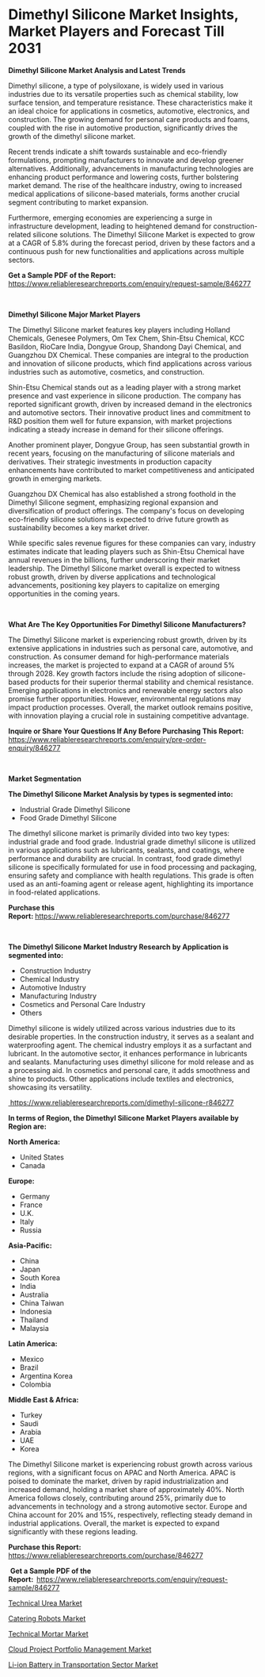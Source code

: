 <p><h1>Dimethyl Silicone Market Insights, Market Players and Forecast Till 2031</h1></p><p><strong>Dimethyl Silicone Market Analysis and Latest Trends</strong></p>
<p><p>Dimethyl silicone, a type of polysiloxane, is widely used in various industries due to its versatile properties such as chemical stability, low surface tension, and temperature resistance. These characteristics make it an ideal choice for applications in cosmetics, automotive, electronics, and construction. The growing demand for personal care products and foams, coupled with the rise in automotive production, significantly drives the growth of the dimethyl silicone market. </p><p>Recent trends indicate a shift towards sustainable and eco-friendly formulations, prompting manufacturers to innovate and develop greener alternatives. Additionally, advancements in manufacturing technologies are enhancing product performance and lowering costs, further bolstering market demand. The rise of the healthcare industry, owing to increased medical applications of silicone-based materials, forms another crucial segment contributing to market expansion. </p><p>Furthermore, emerging economies are experiencing a surge in infrastructure development, leading to heightened demand for construction-related silicone solutions. The Dimethyl Silicone Market is expected to grow at a CAGR of 5.8% during the forecast period, driven by these factors and a continuous push for new functionalities and applications across multiple sectors.</p></p>
<p><strong>Get a Sample PDF of the Report:&nbsp;</strong> <a href="https://www.reliableresearchreports.com/enquiry/request-sample/846277?utm_campaign=117&utm_medium=2&utm_source=Github&utm_content=ia&utm_term=11112024&utm_id=dimethyl-silicone">https://www.reliableresearchreports.com/enquiry/request-sample/846277</a></p>
<p>&nbsp;</p>
<p><strong>Dimethyl Silicone Major Market Players</strong></p>
<p><p>The Dimethyl Silicone market features key players including Holland Chemicals, Genesee Polymers, Om Tex Chem, Shin-Etsu Chemical, KCC Basildon, RioCare India, Dongyue Group, Shandong Dayi Chemical, and Guangzhou DX Chemical. These companies are integral to the production and innovation of silicone products, which find applications across various industries such as automotive, cosmetics, and construction.</p><p>Shin-Etsu Chemical stands out as a leading player with a strong market presence and vast experience in silicone production. The company has reported significant growth, driven by increased demand in the electronics and automotive sectors. Their innovative product lines and commitment to R&D position them well for future expansion, with market projections indicating a steady increase in demand for their silicone offerings.</p><p>Another prominent player, Dongyue Group, has seen substantial growth in recent years, focusing on the manufacturing of silicone materials and derivatives. Their strategic investments in production capacity enhancements have contributed to market competitiveness and anticipated growth in emerging markets.</p><p>Guangzhou DX Chemical has also established a strong foothold in the Dimethyl Silicone segment, emphasizing regional expansion and diversification of product offerings. The company's focus on developing eco-friendly silicone solutions is expected to drive future growth as sustainability becomes a key market driver.</p><p>While specific sales revenue figures for these companies can vary, industry estimates indicate that leading players such as Shin-Etsu Chemical have annual revenues in the billions, further underscoring their market leadership. The Dimethyl Silicone market overall is expected to witness robust growth, driven by diverse applications and technological advancements, positioning key players to capitalize on emerging opportunities in the coming years.</p></p>
<p>&nbsp;</p>
<p><strong>What Are The Key Opportunities For Dimethyl Silicone Manufacturers?</strong></p>
<p><p>The Dimethyl Silicone market is experiencing robust growth, driven by its extensive applications in industries such as personal care, automotive, and construction. As consumer demand for high-performance materials increases, the market is projected to expand at a CAGR of around 5% through 2028. Key growth factors include the rising adoption of silicone-based products for their superior thermal stability and chemical resistance. Emerging applications in electronics and renewable energy sectors also promise further opportunities. However, environmental regulations may impact production processes. Overall, the market outlook remains positive, with innovation playing a crucial role in sustaining competitive advantage.</p></p>
<p><strong>Inquire or Share Your Questions If Any Before Purchasing This Report:</strong> <a href="https://www.reliableresearchreports.com/enquiry/pre-order-enquiry/846277?utm_campaign=117&utm_medium=2&utm_source=Github&utm_content=ia&utm_term=11112024&utm_id=dimethyl-silicone">https://www.reliableresearchreports.com/enquiry/pre-order-enquiry/846277</a></p>
<p>&nbsp;</p>
<p><strong>Market Segmentation</strong></p>
<p><strong>The Dimethyl Silicone Market Analysis by types is segmented into:</strong></p>
<p><ul><li>Industrial Grade Dimethyl Silicone</li><li>Food Grade Dimethyl Silicone</li></ul></p>
<p><p>The dimethyl silicone market is primarily divided into two key types: industrial grade and food grade. Industrial grade dimethyl silicone is utilized in various applications such as lubricants, sealants, and coatings, where performance and durability are crucial. In contrast, food grade dimethyl silicone is specifically formulated for use in food processing and packaging, ensuring safety and compliance with health regulations. This grade is often used as an anti-foaming agent or release agent, highlighting its importance in food-related applications.</p></p>
<p><strong>Purchase this Report:&nbsp;</strong><a href="https://www.reliableresearchreports.com/purchase/846277?utm_campaign=117&utm_medium=2&utm_source=Github&utm_content=ia&utm_term=11112024&utm_id=dimethyl-silicone">https://www.reliableresearchreports.com/purchase/846277</a></p>
<p>&nbsp;</p>
<p><strong>The Dimethyl Silicone Market Industry Research by Application is segmented into:</strong></p>
<p><ul><li>Construction Industry</li><li>Chemical Industry</li><li>Automotive Industry</li><li>Manufacturing Industry</li><li>Cosmetics and Personal Care Industry</li><li>Others</li></ul></p>
<p><p>Dimethyl silicone is widely utilized across various industries due to its desirable properties. In the construction industry, it serves as a sealant and waterproofing agent. The chemical industry employs it as a surfactant and lubricant. In the automotive sector, it enhances performance in lubricants and sealants. Manufacturing uses dimethyl silicone for mold release and as a processing aid. In cosmetics and personal care, it adds smoothness and shine to products. Other applications include textiles and electronics, showcasing its versatility.</p></p>
<p><a href="https://www.reliableresearchreports.com/dimethyl-silicone-r846277?utm_campaign=117&utm_medium=2&utm_source=Github&utm_content=ia&utm_term=11112024&utm_id=dimethyl-silicone">&nbsp;https://www.reliableresearchreports.com/dimethyl-silicone-r846277</a></p>
<p><strong>In terms of Region, the Dimethyl Silicone Market Players available by Region are:</strong></p>
<p>
    <p> <strong> North America: </strong>
        <ul>
            <li>United States</li>
            <li>Canada</li>
        </ul>
        </p> 
    <p> <strong> Europe: </strong>
        <ul>
            <li>Germany</li>
            <li>France</li>
            <li>U.K.</li>
            <li>Italy</li>
            <li>Russia</li>
        </ul>
        </p> 
    <p> <strong> Asia-Pacific: </strong>
        <ul>
            <li>China</li>
            <li>Japan</li>
            <li>South Korea</li>
            <li>India</li>
            <li>Australia</li>
            <li>China Taiwan</li>
            <li>Indonesia</li>
            <li>Thailand</li>
            <li>Malaysia</li>
        </ul>
        </p> 
    <p> <strong> Latin America: </strong>
        <ul>
            <li>Mexico</li>
            <li>Brazil</li>
            <li>Argentina Korea</li>
            <li>Colombia</li>
        </ul>
        </p> 
    <p> <strong> Middle East & Africa: </strong>
        <ul>
            <li>Turkey</li>
            <li>Saudi</li>
            <li>Arabia</li>
            <li>UAE</li>
            <li>Korea</li>
        </ul>
    </p>
    </p>
<p><p>The Dimethyl Silicone market is experiencing robust growth across various regions, with a significant focus on APAC and North America. APAC is poised to dominate the market, driven by rapid industrialization and increased demand, holding a market share of approximately 40%. North America follows closely, contributing around 25%, primarily due to advancements in technology and a strong automotive sector. Europe and China account for 20% and 15%, respectively, reflecting steady demand in industrial applications. Overall, the market is expected to expand significantly with these regions leading.</p></p>
<p><strong>Purchase this Report: </strong><a href="https://www.reliableresearchreports.com/purchase/846277?utm_campaign=117&utm_medium=2&utm_source=Github&utm_content=ia&utm_term=11112024&utm_id=dimethyl-silicone">https://www.reliableresearchreports.com/purchase/846277</a></p>
<p>&nbsp;<strong>Get a Sample PDF of the Report:&nbsp;&nbsp;</strong><a href="https://www.reliableresearchreports.com/enquiry/request-sample/846277?utm_campaign=117&utm_medium=2&utm_source=Github&utm_content=ia&utm_term=11112024&utm_id=dimethyl-silicone">https://www.reliableresearchreports.com/enquiry/request-sample/846277</a></p>
<p><strong></strong></p>
<p><p><a href="https://github.com/fannklhimesu/Market-Research-Report-List-1/blob/main/technical-urea-market.md?utm_campaign=117&utm_medium=2&utm_source=Github&utm_content=ia&utm_term=11112024&utm_id=dimethyl-silicone">Technical Urea Market</a></p><p><a href="https://issuu.com/reportprime-2/docs/catering-robots-market-size-2030.pp_a0973883c333fb?utm_campaign=117&utm_medium=2&utm_source=Github&utm_content=ia&utm_term=11112024&utm_id=dimethyl-silicone">Catering Robots Market</a></p><p><a href="https://github.com/avilarotedlowkog/Market-Research-Report-List-1/blob/main/technical-mortar-market.md?utm_campaign=117&utm_medium=2&utm_source=Github&utm_content=ia&utm_term=11112024&utm_id=dimethyl-silicone">Technical Mortar Market</a></p><p><a href="https://issuu.com/reportprime-2/docs/cloud-project-portfolio-management-_0f3eba5227979b?utm_campaign=117&utm_medium=2&utm_source=Github&utm_content=ia&utm_term=11112024&utm_id=dimethyl-silicone">Cloud Project Portfolio Management Market</a></p><p><a href="https://www.linkedin.com/pulse/li-ion-battery-transportation-sector-market-size-growth-industry-7xnnc?utm_campaign=117&utm_medium=2&utm_source=Github&utm_content=ia&utm_term=11112024&utm_id=dimethyl-silicone">Li-ion Battery in Transportation Sector Market</a></p></p>